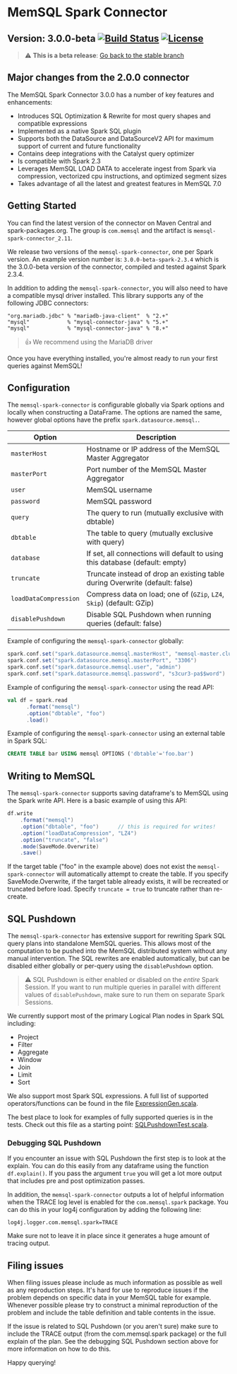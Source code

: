 # MemSQL Spark Connector
## Version: 3.0.0-beta [![Build Status](https://travis-ci.com/memsql/memsql-spark-connector.svg?branch=3.0.0-beta)](https://travis-ci.com/memsql/memsql-spark-connector) [![License](http://img.shields.io/:license-Apache%202-brightgreen.svg)](http://www.apache.org/licenses/LICENSE-2.0.txt)

> :warning: **This is a beta release**: [Go back to the stable branch](https://github.com/memsql/memsql-spark-connector)

## Major changes from the 2.0.0 connector

The MemSQL Spark Connector 3.0.0 has a number of key features and enhancements:

* Introduces SQL Optimization & Rewrite for most query shapes and compatible expressions
* Implemented as a native Spark SQL plugin
* Supports both the DataSource and DataSourceV2 API for maximum support of current and future functionality
* Contains deep integrations with the Catalyst query optimizer
* Is compatible with Spark 2.3
* Leverages MemSQL LOAD DATA to accelerate ingest from Spark via compression, vectorized cpu instructions, and optimized segment sizes
* Takes advantage of all the latest and greatest features in MemSQL 7.0

## Getting Started

You can find the latest version of the connector on Maven Central and
spark-packages.org.  The group is `com.memsql` and the artifact is
`memsql-spark-connector_2.11`.

We release two versions of the `memsql-spark-connector`, one per Spark version.
An example version number is: `3.0.0-beta-spark-2.3.4` which is the 3.0.0-beta
version of the connector, compiled and tested against Spark 2.3.4.

In addition to adding the `memsql-spark-connector`, you will also need to have a
compatible mysql driver installed.  This library supports any of the following
JDBC connectors:

```
"org.mariadb.jdbc" % "mariadb-java-client"  % "2.+"
"mysql"            % "mysql-connector-java" % "5.+"
"mysql"            % "mysql-connector-java" % "8.+"
```

> :thumbsup: We recommend using the MariaDB driver

Once you have everything installed, you're almost ready to run your first
queries against MemSQL!

## Configuration

The `memsql-spark-connector` is configurable globally via Spark options and
locally when constructing a DataFrame.  The options are named the same, however
global options have the prefix `spark.datasource.memsql.`.

| Option                | Description
| -                     | -
| `masterHost`          | Hostname or IP address of the MemSQL Master Aggregator
| `masterPort`          | Port number of the MemSQL Master Aggregator
| `user`                | MemSQL username
| `password`            | MemSQL password
| `query`               | The query to run (mutually exclusive with dbtable)
| `dbtable`             | The table to query (mutually exclusive with query)
| `database`            | If set, all connections will default to using this database (default: empty)
| `truncate`            | Truncate instead of drop an existing table during Overwrite (default: false)
| `loadDataCompression` | Compress data on load; one of (`GZip`, `LZ4`, `Skip`) (default: GZip)
| `disablePushdown`     | Disable SQL Pushdown when running queries (default: false)

Example of configuring the `memsql-spark-connector` globally:
```scala
spark.conf.set("spark.datasource.memsql.masterHost", "memsql-master.cluster.example.com")
spark.conf.set("spark.datasource.memsql.masterPort", "3306")
spark.conf.set("spark.datasource.memsql.user", "admin")
spark.conf.set("spark.datasource.memsql.password", "s3cur3-pa$$word")
```

Example of configuring the `memsql-spark-connector` using the read API:
```scala
val df = spark.read
      .format("memsql")
      .option("dbtable", "foo")
      .load()
```

Example of configuring the `memsql-spark-connector` using an external table in Spark SQL:
```sql
CREATE TABLE bar USING memsql OPTIONS ('dbtable'='foo.bar')
```

## Writing to MemSQL

The `memsql-spark-connector` supports saving dataframe's to MemSQL using the Spark write API. Here is a basic example of using this API:

```scala
df.write
    .format("memsql")
    .option("dbtable", "foo")      // this is required for writes!
    .option("loadDataCompression", "LZ4")
    .option("truncate", "false")
    .mode(SaveMode.Overwrite)
    .save()
```

If the target table ("foo" in the example above) does not exist the
`memsql-spark-connector` will automatically attempt to create the table. If you
specify SaveMode.Overwrite, if the target table already exists, it will be
recreated or truncated before load. Specify `truncate = true` to truncate rather
than re-create.

## SQL Pushdown

The `memsql-spark-connector` has extensive support for rewriting Spark SQL query
plans into standalone MemSQL queries. This allows most of the computation to be
pushed into the MemSQL distributed system without any manual intervention. The
SQL rewrites are enabled automatically, but can be disabled either globally or
per-query using the `disablePushdown` option.

> :warning: SQL Pushdown is either enabled or disabled on the *entire* Spark
> Session.  If you want to run multiple queries in parallel with different
> values of `disablePushdown`, make sure to run them on separate Spark Sessions.

We currently support most of the primary Logical Plan nodes in Spark SQL
including:

 * Project
 * Filter
 * Aggregate
 * Window
 * Join
 * Limit
 * Sort

We also support most Spark SQL expressions.  A full list of supported
operators/functions can be found in the file
[ExpressionGen.scala](src/main/scala/com/memsql/spark/ExpressionGen.scala).

The best place to look for examples of fully supported queries is in the tests.
Check out this file as a starting point:
[SQLPushdownTest.scala](src/main/scala/com/memsql/spark/SQLPushdownTest.scala).

### Debugging SQL Pushdown

If you encounter an issue with SQL Pushdown the first step is to look at the
explain.  You can do this easily from any dataframe using the function
`df.explain()`.  If you pass the argument `true` you will get a lot more output
that includes pre and post optimization passes.

In addition, the `memsql-spark-connector` outputs a lot of helpful information
when the TRACE log level is enabled for the `com.memsql.spark` package.  You can
do this in your log4j configuration by adding the following line:

```
log4j.logger.com.memsql.spark=TRACE
```

Make sure not to leave it in place since it generates a huge amount of tracing
output.

## Filing issues

When filing issues please include as much information as possible as well as any
reproduction steps. It's hard for use to reproduce issues if the problem depends
on specific data in your MemSQL table for example.  Whenever possible please try
to construct a minimal reproduction of the problem and include the table
definition and table contents in the issue.

If the issue is related to SQL Pushdown (or you aren't sure) make sure to
include the TRACE output (from the com.memsql.spark package) or the full explain
of the plan.  See the debugging SQL Pushdown section above for more information
on how to do this.

Happy querying!
